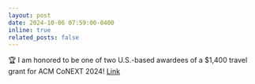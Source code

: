 ```yaml
---
layout: post
date: 2024-10-06 07:59:00-0400
inline: true
related_posts: false
---
```


:trophy: I am honored to be one of two U.S.-based awardees of a $1,400 travel grant for ACM CoNEXT 2024! 
 <a href="https://conferences.sigcomm.org/co-next/2024/#!/home">Link</a>

 <!-- 🎉 :tada: – Party popper
🎊 :confetti_ball: – Confetti ball
🏆 :trophy: – Trophy
🚀 :rocket: – Rocket (for achievements or launches)
🌟 :star2: – Glowing star
✨ :sparkles: – Sparkles
🔥 :fire: – Fire (for something exciting or impressive)
🎖️ :medal_military: – Medal
💫 :dizzy: – Swirling stars (for success or excitement)
🥳 :partying_face: – Partying face
🥇 :1st_place_medal: – First place medal
💥 :boom: – Boom/explosion (for big announcements -->